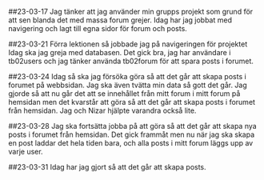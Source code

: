 ##23-03-17
Jag tänker att jag använder min grupps projekt som grund för
att sen blanda det med massa forum grejer.
Idag har jag jobbat med navigering och lagt till egna
sidor för forum och posts.

##23-03-21
Förra lektionen så jobbade jag på navigeringen för projektet
Idag ska jag greja med databasen.
Det gick bra, jag har användare i tb02users och jag tänker
använda tb02forum för att spara posts i forumet.


##23-03-24
Idag så ska jag försöka göra så att det går att skapa posts
i forumet på webbsidan. Jag ska även tvätta min data så
gott det går.
Jag gjorde så att nu går det att se innehållet från mitt
forum i mitt forum på hemsidan men det kvarstår att göra så 
att det går att skapa posts i forumet från hemsidan. Jag
och Nizar hjälpte varandra också lite.

##23-03-28
Jag ska fortsätta jobba på att göra så att det går att skapa
nya posts i forumet från hemsidan. Det gick frammåt men nu
när jag ska skapa en post laddar det hela tiden bara, och 
alla posts i mitt forum läggs upp av varje user.

##23-03-31
Idag har jag gjort så att det går att skapa posts.

